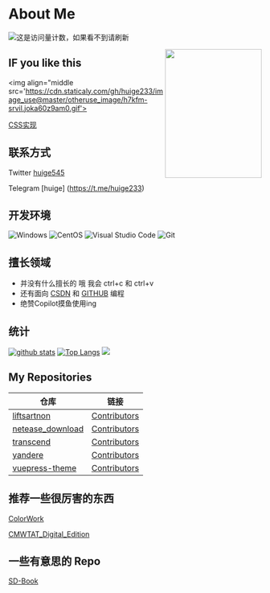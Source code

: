 # About Me
![这是访问量计数，如果看不到请刷新](https://jwenjian-visitor-badge-5.glitch.me/badge?page_id=huige233.huige233.readme)

<img align='right' width="192" height="256" src='https://cdn.staticaly.com/gh/huige233/image_use@master/otheruse_image/01993-3852807167-masterpiece,-looking-at-viewer,-white-hair,-cat-paws-,-long-hair,-hair-ornament,-hair-flower,-cute,-white-flower,white_socks-,pa.6hv2z3qbf640.webp'>

## IF you like this

<img align="middle src='https://cdn.staticaly.com/gh/huige233/image_use@master/otheruse_image/h7kfm-srvil.joka60z9am0.gif'>

[CSS实现](https://codepen.io/huige233/pen/dyKvrrj)

## 联系方式

Twitter [huige545](https://twitter.com/huige545)

Telegram [huige] (https://t.me/huige233)

## 开发环境

![Windows](https://img.shields.io/badge/-Windows-0078D6?style=flat-square&logo=windows&logoColor=white)
![CentOS](https://img.shields.io/badge/-CentOS-262577?style=flat-square&logo=centos&logoColor=white)
![Visual Studio Code](https://img.shields.io/badge/-Visual_Studio_Code-007ACC?style=flat-square&logo=visual-studio-code&logoColor=white)
![Git](https://img.shields.io/badge/-Git-F05032?style=flat-square&logo=git&logoColor=white)

## 擅长领域

- 并没有什么擅长的 哦 我会 ctrl+c 和 ctrl+v
- 还有面向 [CSDN](https://blog.csdn.net/) 和 [GITHUB](https://github.com/) 编程
- 绝赞Copilot摸鱼使用ing

## 统计

[![github stats](https://github-readme-stats.vercel.app/api?username=huige233&show_icons=true&count_private=true&include_all_commits=true&line_height=28&hide_rank=false)](https://github.com/anuraghazra/github-readme-stats)
[![Top Langs](https://github-readme-stats.vercel.app/api/top-langs/?username=huige233&layout=compact&langs_count=14&hide=stylus,smarty,scss&count_private=true&exclude_repo=vuepress-theme)](https://github.com/anuraghazra/github-readme-stats)
![](https://snakegithub.pages.dev/github-contribution-grid-snake.svg)

## My Repositories

| 仓库 | 链接 |
| --- | --- | 
| [liftsartnon](https://github.com/huige233/liftresartnon) | [Contributors](https://github.com/huige233/liftresartnon) |
| [netease_download](https://github.com/huige233/netease_download) | [Contributors](https://github.com/huige233/netease_download) |
| [transcend](https://github.com/huige233/transcend) | [Contributors](https://github.com/huige233/transcend) |
| [yandere](https://github.com/huige233/yandere) | [Contributors](https://github.com/huige233/yandere) |
| [vuepress-theme](https://github.com/huige233/vuepress-theme) | [Contributors](https://github.com/huige233/vuepress-theme) |

## 推荐一些很厉害的东西

[ColorWork](https://github.com/Coloryr/ColoryrWork)

[CMWTAT_Digital_Edition](https://github.com/TGSAN/CMWTAT_Digital_Edition)

## 一些有意思的 Repo

[SD-Book](https://github.com/sudoskys/StableDiffusionBook)

